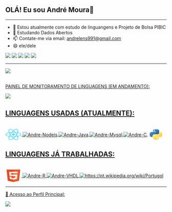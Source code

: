 ## OLÁ! Eu sou André Moura👋
_______________________________________________________________________________________________________________________________________________________________________
- 🔭 Estou atualmente  com estudo de linguangens e Projeto de Bolsa PIBIC
- 🌱 Estudando Dados Abertos 
- 📫 Contate-me via email: andrelens991@gmail.com
- 😄 ele/dele

<div> 
  <a href="" target="_blank"><img src="https://img.shields.io/badge/-Instagram-%23E4405F?style=for-the-badge&logo=instagram&logoColor=white" target="_blank"></a>
  <a href="" target="_blank"><img src="https://img.shields.io/badge/Discord-7289DA?style=for-the-badge&logo=discord&logoColor=white" target="_blank"></a> 
  <a href=""><img src="https://img.shields.io/badge/-Gmail-%23333?style=for-the-badge&logo=gmail&logoColor=white" target="_blank"></a>
  <a href="" target="_blank"><img src="https://img.shields.io/badge/-LinkedIn-%230077B5?style=for-the-badge&logo=linkedin&logoColor=white" target="_blank"></a> 
  <a href="" target="_blank"><img src="https://img.shields.io/badge/Telegram-2CA5E0?style=for-the-badge&logo=telegram&logoColor=white" target="_blank"></a> 

</div>



_______________________________________________________________________________________________________________________________________________________________________

<div>
<a href="https://github.com/AndreMouraL">
<img height="180em" src="https://github-readme-stats.vercel.app/api?username=AndreMouraL&show_icons=true&theme=merko&include_all_commits=true&count_private=true"/>


##
  
  
  PAINEL DE MONITORAMENTO DE LINGUAGENS (EM ANDAMENTO):
  
  
<img height="180em" src="https://github-readme-stats.vercel.app/api/top-langs/?username=AndreMouraL&layout=compact&langs_count=20&theme=merko"/>
</div>
  
  
## LINGUAGENS USADAS (ATUALMENTE):
  
  <div style="display: inline_block"><br>
  <img align="center" alt="Andre-React" height="40" width="50" src="https://raw.githubusercontent.com/devicons/devicon/master/icons/react/react-original.svg"> 
  <img align="center" alt="Andre-Nodejs" height="50" width="60" src="https://cdn.jsdelivr.net/gh/devicons/devicon/icons/nodejs/nodejs-original-wordmark.svg">
  <img align="center" alt="Andre-Java" height="40" width="50" src="https://cdn.jsdelivr.net/gh/devicons/devicon/icons/java/java-original-wordmark.svg">  
  <img align="center" alt="Andre-Mysql" height="40" width="50"  src="https://cdn.jsdelivr.net/gh/devicons/devicon/icons/mysql/mysql-original-wordmark.svg">
  <img align="center" alt="Andre-C" height="40" width="50" src="https://cdn.jsdelivr.net/gh/devicons/devicon/icons/c/c-original.svg">  
  <img align="center" alt="Andre-Python" height="40" width="50" src="https://raw.githubusercontent.com/devicons/devicon/master/icons/python/python-original.svg">
</div>
  
## LINGUAGENS JÁ TRABALHADAS:
  <div style="display: inline_block"><br>
  <img align="center" alt="Andre-HTML" height="40" width="50" src="https://raw.githubusercontent.com/devicons/devicon/master/icons/html5/html5-original.svg">
  <img align="center" alt="Andre-R" height="40" width="50" src="https://img.shields.io/badge/R-276DC3?style=for-the-badge&logo=r&logoColor=white">
  <img align="center" alt="Andre-VHDL" height="40" width="50" src="https://img.shields.io/badge/VHDL-286DC3?style=for-the-badge&logo=vhdl&logoColor=white">
  <img align="center" alt="https://pt.wikipedia.org/wiki/Portugol" height="40" width="100" src="https://img.shields.io/badge/Portugol-FDD535?style=for-the-badge&logo=porgugol&logoColor=black">
<!--   <img align="center" alt="Andre-VHDL" height="40" width="50"  src="https://cdn.jsdelivr.net/gh/devicons/devicon/icons/vhdl/vhdl-original-wordmark.svg"> -->
</div>
  
<!--   <div>
   <img align="center" alt="Andre-L" height="100" width="200" src="https://github-readme-stats.vercel.app/api/top-langs/?username={username}&theme=blue-green">
    
  </div> -->
 __________________________________________________________________________________________________________________________________________________________________
  🔗 Acesso ao Perfil Principal:
  <div> 
  <a href="https://github.com/AndreMouraL" target="_blank"><img src="https://img.shields.io/badge/GitHub-100000?style=for-the-badge&logo=github&logoColor=white" target="_blank"></a>
    
  </div> 
  
  
<!--  ##
  <a href="https://github.com/anuraghazra/github-readme-stats">
  <img align="center" src="https://github-readme-stats.vercel.app/api/pin/?username=AndreMouraL&repo=github-readme-stats" />
</a>
<a href="https://github.com/anuraghazra/convoychat">
  <img align="center" src="https://github-readme-stats.vercel.app/api/pin/?username=AndreMouraL&repo=convoychat" />
</a> -->
  

<!--  API Retificada por André Moura em 24/01/2023 - 17:35.  -->
